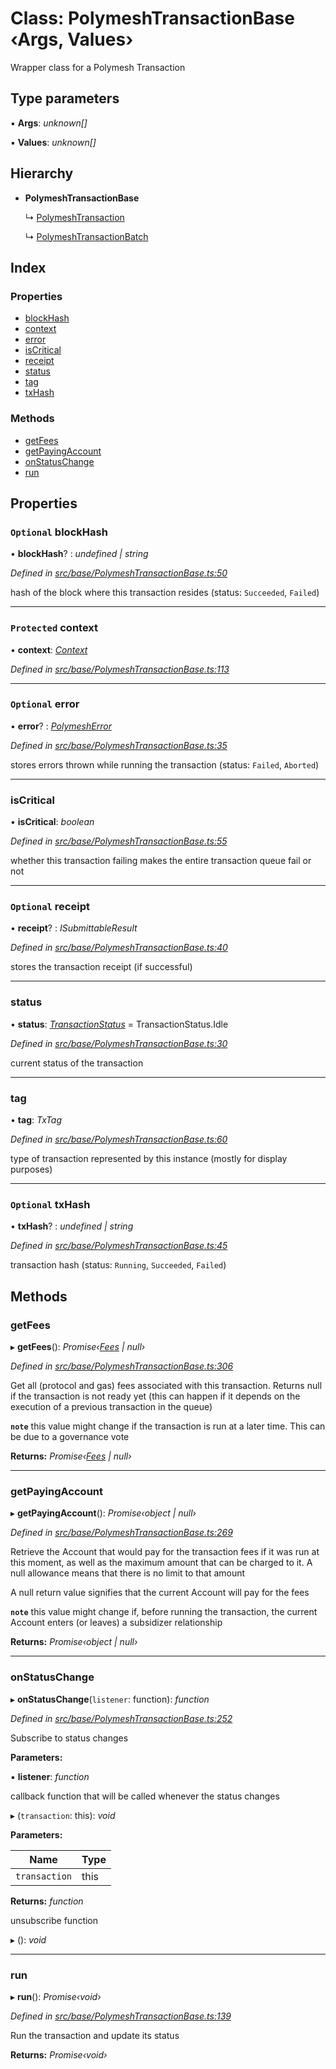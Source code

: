# Class: PolymeshTransactionBase ‹**Args, Values**›

Wrapper class for a Polymesh Transaction

## Type parameters

▪ **Args**: *unknown[]*

▪ **Values**: *unknown[]*

## Hierarchy

* **PolymeshTransactionBase**

  ↳ [PolymeshTransaction](polymeshtransaction.md)

  ↳ [PolymeshTransactionBatch](polymeshtransactionbatch.md)

## Index

### Properties

* [blockHash](polymeshtransactionbase.md#optional-blockhash)
* [context](polymeshtransactionbase.md#protected-context)
* [error](polymeshtransactionbase.md#optional-error)
* [isCritical](polymeshtransactionbase.md#iscritical)
* [receipt](polymeshtransactionbase.md#optional-receipt)
* [status](polymeshtransactionbase.md#status)
* [tag](polymeshtransactionbase.md#tag)
* [txHash](polymeshtransactionbase.md#optional-txhash)

### Methods

* [getFees](polymeshtransactionbase.md#getfees)
* [getPayingAccount](polymeshtransactionbase.md#getpayingaccount)
* [onStatusChange](polymeshtransactionbase.md#onstatuschange)
* [run](polymeshtransactionbase.md#run)

## Properties

### `Optional` blockHash

• **blockHash**? : *undefined | string*

*Defined in [src/base/PolymeshTransactionBase.ts:50](https://github.com/PolymathNetwork/polymesh-sdk/blob/44d12f59/src/base/PolymeshTransactionBase.ts#L50)*

hash of the block where this transaction resides (status: `Succeeded`, `Failed`)

___

### `Protected` context

• **context**: *[Context](context.md)*

*Defined in [src/base/PolymeshTransactionBase.ts:113](https://github.com/PolymathNetwork/polymesh-sdk/blob/44d12f59/src/base/PolymeshTransactionBase.ts#L113)*

___

### `Optional` error

• **error**? : *[PolymeshError](polymesherror.md)*

*Defined in [src/base/PolymeshTransactionBase.ts:35](https://github.com/PolymathNetwork/polymesh-sdk/blob/44d12f59/src/base/PolymeshTransactionBase.ts#L35)*

stores errors thrown while running the transaction (status: `Failed`, `Aborted`)

___

###  isCritical

• **isCritical**: *boolean*

*Defined in [src/base/PolymeshTransactionBase.ts:55](https://github.com/PolymathNetwork/polymesh-sdk/blob/44d12f59/src/base/PolymeshTransactionBase.ts#L55)*

whether this transaction failing makes the entire transaction queue fail or not

___

### `Optional` receipt

• **receipt**? : *ISubmittableResult*

*Defined in [src/base/PolymeshTransactionBase.ts:40](https://github.com/PolymathNetwork/polymesh-sdk/blob/44d12f59/src/base/PolymeshTransactionBase.ts#L40)*

stores the transaction receipt (if successful)

___

###  status

• **status**: *[TransactionStatus](../enums/transactionstatus.md)* = TransactionStatus.Idle

*Defined in [src/base/PolymeshTransactionBase.ts:30](https://github.com/PolymathNetwork/polymesh-sdk/blob/44d12f59/src/base/PolymeshTransactionBase.ts#L30)*

current status of the transaction

___

###  tag

• **tag**: *TxTag*

*Defined in [src/base/PolymeshTransactionBase.ts:60](https://github.com/PolymathNetwork/polymesh-sdk/blob/44d12f59/src/base/PolymeshTransactionBase.ts#L60)*

type of transaction represented by this instance (mostly for display purposes)

___

### `Optional` txHash

• **txHash**? : *undefined | string*

*Defined in [src/base/PolymeshTransactionBase.ts:45](https://github.com/PolymathNetwork/polymesh-sdk/blob/44d12f59/src/base/PolymeshTransactionBase.ts#L45)*

transaction hash (status: `Running`, `Succeeded`, `Failed`)

## Methods

###  getFees

▸ **getFees**(): *Promise‹[Fees](../interfaces/fees.md) | null›*

*Defined in [src/base/PolymeshTransactionBase.ts:306](https://github.com/PolymathNetwork/polymesh-sdk/blob/44d12f59/src/base/PolymeshTransactionBase.ts#L306)*

Get all (protocol and gas) fees associated with this transaction. Returns null
if the transaction is not ready yet (this can happen if it depends on the execution of a
previous transaction in the queue)

**`note`** this value might change if the transaction is run at a later time. This can be due to a governance vote

**Returns:** *Promise‹[Fees](../interfaces/fees.md) | null›*

___

###  getPayingAccount

▸ **getPayingAccount**(): *Promise‹object | null›*

*Defined in [src/base/PolymeshTransactionBase.ts:269](https://github.com/PolymathNetwork/polymesh-sdk/blob/44d12f59/src/base/PolymeshTransactionBase.ts#L269)*

Retrieve the Account that would pay for the transaction fees if it was run at this moment, as well as the maximum amount that can be
  charged to it. A null allowance means that there is no limit to that amount

A null return value signifies that the current Account will pay for the fees

**`note`** this value might change if, before running the transaction, the current Account enters (or leaves)
  a subsidizer relationship

**Returns:** *Promise‹object | null›*

___

###  onStatusChange

▸ **onStatusChange**(`listener`: function): *function*

*Defined in [src/base/PolymeshTransactionBase.ts:252](https://github.com/PolymathNetwork/polymesh-sdk/blob/44d12f59/src/base/PolymeshTransactionBase.ts#L252)*

Subscribe to status changes

**Parameters:**

▪ **listener**: *function*

callback function that will be called whenever the status changes

▸ (`transaction`: this): *void*

**Parameters:**

Name | Type |
------ | ------ |
`transaction` | this |

**Returns:** *function*

unsubscribe function

▸ (): *void*

___

###  run

▸ **run**(): *Promise‹void›*

*Defined in [src/base/PolymeshTransactionBase.ts:139](https://github.com/PolymathNetwork/polymesh-sdk/blob/44d12f59/src/base/PolymeshTransactionBase.ts#L139)*

Run the transaction and update its status

**Returns:** *Promise‹void›*
